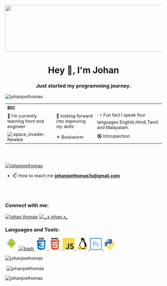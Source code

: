 <img src="https://gifdb.com/images/high/scrolling-up-green-system-coding-nxt2vg8bl6e4wbo1.gif" width=1300px height=150px />
<h1 align="center">Hey 👋, I'm Johan</h1>
<h3 align="center">Just started my programming journey.</h3>


<p align="left"> <img src="https://komarev.com/ghpvc/?username=johanjoethomas&label=Profile%20views&color=0e75b6&style=flat" alt="johanjoethomas" /> </p>
                                                                                                                                                 
<table align="center">
  <tr><th align="left" colspan="3">BIO</th></tr>
  <tr><td>🌱 I’m currently learning front end engineer</td> <td>🔱 looking forward into improving my skills </td> <td> : ⚡ Fun fact I speak four languages English,Hindi,Tamil and Malayalam.</td>
  </tr>
  <tr><td> <img src="https://github.com/CattronC/CattronC/assets/99983445/4fdacce4-f45d-4afc-b81b-a63d823d3cba" alt=":space_invader:" width="20" height="20"/>  Newbie  </td> <td>⚜️ Bookworm</td> <td>🔇 
Introspection </td>
  </tr>
</table>
<br></br>
<p align="left"> <a href="https://github.com/ryo-ma/github-profile-trophy"><img src="https://github-profile-trophy.vercel.app/?username=johanjoethomas" alt="johanjoethomas" /></a> </p>


- 📫 How to reach me **johanjoethomas1s@gmail.com**




<br></br>
<h3 align="left">Connect with me:</h3>
<p align="left">
<a href="https://stackoverflow.com/users/johan thomas" target="blank"><img align="center" src="https://raw.githubusercontent.com/rahuldkjain/github-profile-readme-generator/master/src/images/icons/Social/stack-overflow.svg" alt="johan thomas" height="30" width="40" /></a>
<a href="https://instagram.com/_.x.johan.x_" target="blank"><img align="center" src="https://raw.githubusercontent.com/rahuldkjain/github-profile-readme-generator/master/src/images/icons/Social/instagram.svg" alt="_.x.johan.x_" height="30" width="40" /></a>
</p>

<h3 align="left">Languages and Tools:</h3>
<p align="left"> <a href="https://developer.android.com" target="_blank" rel="noreferrer"> <img src="https://raw.githubusercontent.com/devicons/devicon/master/icons/android/android-original-wordmark.svg" alt="android" width="40" height="40"/> </a> <a href="https://www.gnu.org/software/bash/" target="_blank" rel="noreferrer"> <img src="https://www.vectorlogo.zone/logos/gnu_bash/gnu_bash-icon.svg" alt="bash" width="40" height="40"/> </a> <a href="https://www.w3schools.com/css/" target="_blank" rel="noreferrer"> <img src="https://raw.githubusercontent.com/devicons/devicon/master/icons/css3/css3-original-wordmark.svg" alt="css3" width="40" height="40"/> </a> <a href="https://www.w3.org/html/" target="_blank" rel="noreferrer"> <img src="https://raw.githubusercontent.com/devicons/devicon/master/icons/html5/html5-original-wordmark.svg" alt="html5" width="40" height="40"/> </a> <a href="https://developer.mozilla.org/en-US/docs/Web/JavaScript" target="_blank" rel="noreferrer"> <img src="https://raw.githubusercontent.com/devicons/devicon/master/icons/javascript/javascript-original.svg" alt="javascript" width="40" height="40"/> </a> <a href="https://www.linux.org/" target="_blank" rel="noreferrer"> <img src="https://raw.githubusercontent.com/devicons/devicon/master/icons/linux/linux-original.svg" alt="linux" width="40" height="40"/> </a> <a href="https://www.photoshop.com/en" target="_blank" rel="noreferrer"> <img src="https://raw.githubusercontent.com/devicons/devicon/master/icons/photoshop/photoshop-line.svg" alt="photoshop" width="40" height="40"/> </a> <a href="https://www.python.org" target="_blank" rel="noreferrer"> <img src="https://raw.githubusercontent.com/devicons/devicon/master/icons/python/python-original.svg" alt="python" width="40" height="40"/> </a> </p>

<p><img align="centre" src="https://github-readme-stats.vercel.app/api/top-langs?username=johanjoethomas&show_icons=true&locale=en&layout=compact" alt="johanjoethomas" /></p>

<p>&nbsp;<img align="center" src="https://github-readme-stats.vercel.app/api?username=johanjoethomas&show_icons=true&locale=en" alt="johanjoethomas" /></p>

<p><img align="centre" src="https://github-readme-streak-stats.herokuapp.com/?user=johanjoethomas&" alt="johanjoethomas" /></p>
